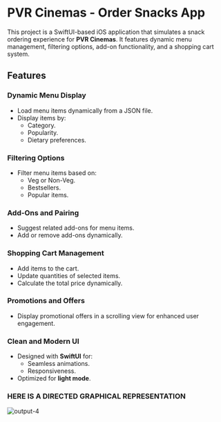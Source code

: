 # PVR Cinemas - Order Snacks App

This project is a SwiftUI-based iOS application that simulates a snack ordering experience for **PVR Cinemas**. It features dynamic menu management, filtering options, add-on functionality, and a shopping cart system.

## Features

### Dynamic Menu Display
- Load menu items dynamically from a JSON file.
- Display items by:
  - Category.
  - Popularity.
  - Dietary preferences.

### Filtering Options
- Filter menu items based on:
  - Veg or Non-Veg.
  - Bestsellers.
  - Popular items.

### Add-Ons and Pairing
- Suggest related add-ons for menu items.
- Add or remove add-ons dynamically.

### Shopping Cart Management
- Add items to the cart.
- Update quantities of selected items.
- Calculate the total price dynamically.

### Promotions and Offers
- Display promotional offers in a scrolling view for enhanced user engagement.

### Clean and Modern UI
- Designed with **SwiftUI** for:
  - Seamless animations.
  - Responsiveness.
- Optimized for **light mode**.

### HERE IS A DIRECTED GRAPHICAL REPRESENTATION

![output-4](https://github.com/user-attachments/assets/1d4e6ef7-79ee-4555-9e0f-0b3d537876a0)



